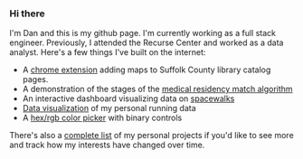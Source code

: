 ### Hi there

I'm Dan and this is my github page.  I'm currently working as a full stack engineer.  Previously, I attended the Recurse Center and worked as a data analyst.  Here's a few things I've built on the internet:  

* A [chrome extension](http://catalogmaps631.com) adding maps to Suffolk County library catalog pages.
* A demonstration of the stages of the [medical residency match algorithm](https://residency-match-demo.herokuapp.com/) 
* An interactive dashboard visualizing data on [spacewalks](https://d-murphy.github.io/spacewalk-dashboard/) 
* [Data visualization](https://d-murphy.github.io/StravaRunDataDashboard.html) of my personal running data
* A [hex/rgb color picker](https://d-murphy.github.io/BinaryColorPicker/) with binary controls

There's also a [complete list](https://github.com/d-murphy/d-murphy/blob/main/completeProjectList.md) of my personal projects if you'd like to see more and track how my interests have changed over time.  
